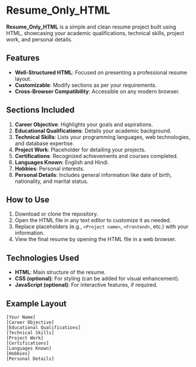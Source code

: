 # Resume_Only_HTML

**Resume_Only_HTML** is a simple and clean resume project built using HTML, showcasing your academic qualifications, technical skills, project work, and personal details.

## Features

- **Well-Structured HTML**: Focused on presenting a professional resume layout.
- **Customizable**: Modify sections as per your requirements.
- **Cross-Browser Compatibility**: Accessible on any modern browser.

## Sections Included

1. **Career Objective**: Highlights your goals and aspirations.
2. **Educational Qualifications**: Details your academic background.
3. **Technical Skills**: Lists your programming languages, web technologies, and database expertise.
4. **Project Work**: Placeholder for detailing your projects.
5. **Certifications**: Recognized achievements and courses completed.
6. **Languages Known**: English and Hindi.
7. **Hobbies**: Personal interests.
8. **Personal Details**: Includes general information like date of birth, nationality, and marital status.

## How to Use

1. Download or clone the repository.
2. Open the HTML file in any text editor to customize it as needed.
3. Replace placeholders (e.g., `<Project name>`, `<Frontend>`, etc.) with your information.
4. View the final resume by opening the HTML file in a web browser.

## Technologies Used

- **HTML**: Main structure of the resume.
- **CSS (optional)**: For styling (can be added for visual enhancement).
- **JavaScript (optional)**: For interactive features, if required.

## Example Layout

```plaintext
[Your Name]
[Career Objective]
[Educational Qualifications]
[Technical Skills]
[Project Work]
[Certifications]
[Languages Known]
[Hobbies]
[Personal Details]